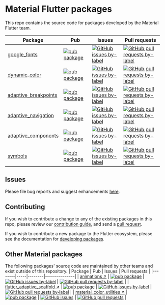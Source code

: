 # Material Flutter packages

This repo contains the source code for packages developed by the Material Flutter team.


| Package | Pub | Issues | Pull requests |
|--------|-----|--------|---------------|
| [google\_fonts](./packages/google_fonts/) | [![pub package](https://img.shields.io/pub/v/google_fonts.svg)](https://pub.dev/packages/google_fonts) | [![GitHub issues by-label](https://img.shields.io/github/issues/material-foundation/flutter-packages/p:%20google_fonts?label=)](https://github.com/material-foundation/flutter-packages/labels/p%3A%20google_fonts) | [![GitHub pull requests by-label](https://img.shields.io/github/issues-pr/material-foundation/flutter-packages/p:%20google_fonts?label=)](https://github.com/material-foundation/flutter-packages/pulls?q=is%3Aopen+is%3Apr+label%3A%22p%3A+google_fonts%22) |
| [dynamic\_color](./packages/dynamic_color/) | [![pub package](https://img.shields.io/pub/v/dynamic_color.svg)](https://pub.dev/packages/dynamic_color) | [![GitHub issues by-label](https://img.shields.io/github/issues/material-foundation/flutter-packages/p:%20dynamic_color?label=)](https://github.com/material-foundation/flutter-packages/labels/p%3A%20dynamic_color) | [![GitHub pull requests by-label](https://img.shields.io/github/issues-pr/material-foundation/flutter-packages/p:%20dynamic_color?label=)](https://github.com/material-foundation/flutter-packages/pulls?q=is%3Aopen+is%3Apr+label%3A%22p%3A+dynamic_color%22) |
| [adaptive\_breakpoints](./packages/adaptive_breakpoints/) | [![pub package](https://img.shields.io/pub/v/adaptive_breakpoints.svg)](https://pub.dev/packages/adaptive_breakpoints) | [![GitHub issues by-label](https://img.shields.io/github/issues/material-foundation/flutter-packages/p:%20adaptive_breakpoints?label=)](https://github.com/material-foundation/flutter-packages/labels/p%3A%20adaptive_breakpoints) | [![GitHub pull requests by-label](https://img.shields.io/github/issues-pr/material-foundation/flutter-packages/p:%20adaptive_breakpoints?label=)](https://github.com/material-foundation/flutter-packages/pulls?q=is%3Aopen+is%3Apr+label%3A%22p%3A+adaptive_breakpoints%22) |
| [adaptive\_navigation](./packages/adaptive_navigation/) | [![pub package](https://img.shields.io/pub/v/adaptive_navigation.svg)](https://pub.dev/packages/adaptive_navigation) | [![GitHub issues by-label](https://img.shields.io/github/issues/material-foundation/flutter-packages/p:%20adaptive_navigation?label=)](https://github.com/material-foundation/flutter-packages/labels/p%3A%20adaptive_navigation) | [![GitHub pull requests by-label](https://img.shields.io/github/issues-pr/material-foundation/flutter-packages/p:%20adaptive_navigation?label=)](https://github.com/material-foundation/flutter-packages/pulls?q=is%3Aopen+is%3Apr+label%3A%22p%3A+adaptive_navigation%22) |
| [adaptive\_components](./packages/adaptive_components/) | [![pub package](https://img.shields.io/pub/v/adaptive_components.svg)](https://pub.dev/packages/adaptive_components) | [![GitHub issues by-label](https://img.shields.io/github/issues/material-foundation/flutter-packages/p:%20adaptive_components?label=)](https://github.com/material-foundation/flutter-packages/labels/p%3A%20adaptive_components) | [![GitHub pull requests by-label](https://img.shields.io/github/issues-pr/material-foundation/flutter-packages/p:%20adaptive_components?label=)](https://github.com/material-foundation/flutter-packages/pulls?q=is%3Aopen+is%3Apr+label%3A%22p%3A+adaptive_components%22) |
| [symbols](./packages/symbols/) | [![pub package](https://img.shields.io/pub/v/symbols.svg)](https://pub.dev/packages/symbols) | [![GitHub issues by-label](https://img.shields.io/github/issues/material-foundation/flutter-packages/p:%20symbols?label=)](https://github.com/material-foundation/flutter-packages/labels/p%3A%20symbols) | [![GitHub pull requests by-label](https://img.shields.io/github/issues-pr/material-foundation/flutter-packages/p:%20symbols?label=)](https://github.com/material-foundation/flutter-packages/pulls?q=is%3Aopen+is%3Apr+label%3A%22p%3A+symbols%22) |


## Issues

Please file bug reports and suggest enhancements [here](https://github.com/material-foundation/flutter-packages/issues/new/choose).

## Contributing

If you wish to contribute a change to any of the existing packages in this repo,
please review our [contribution guide](https://github.com/material-foundation/flutter-packages/blob/main/CONTRIBUTING.md),
and send a [pull request](https://github.com/material-foundation/flutter-packages/pulls).

If you wish to contribute a new package to the Flutter ecosystem, please
see the documentation for [developing packages](https://docs.flutter.dev/development/packages-and-plugins/developing-packages).


## Other Material packages
The following packages' source code are maintained by other teams and exist outside of this repository.
| Package | Pub | Issues | Pull requests |
|--------|-----|--------|---------------|
| [animations ↗](https://github.com/flutter/packages/tree/main/packages/animations) | [![pub package](https://img.shields.io/pub/v/animations.svg)](https://pub.dev/packages/animations) | [![GitHub issues by-label](https://img.shields.io/github/issues/flutter/flutter/p:%20animations?label=)](https://github.com/flutter/flutter/labels/p%3A%20animations) | [![GitHub pull requests by-label](https://img.shields.io/github/issues-pr/flutter/packages/p:%20animations?label=)](https://github.com/flutter/packages/labels/p%3A%20animations) |
| [flutter_adaptive_scaffold ↗](https://github.com/flutter/packages/tree/main/packages/flutter_adaptive_scaffold) | [![pub package](https://img.shields.io/pub/v/flutter_adaptive_scaffold.svg)](https://pub.dev/packages/flutter_adaptive_scaffold) | [![GitHub issues by-label](https://img.shields.io/github/issues/flutter/flutter/p:%20flutter_adaptive_scaffold?label=)](https://github.com/flutter/flutter/labels/p%3A%20flutter_adaptive_scaffold) | [![GitHub pull requests by-label](https://img.shields.io/github/issues-pr/flutter/packages/p:%20flutter_adaptive_scaffold?label=)](https://github.com/flutter/packages/labels/p%3A%20flutter_adaptive_scaffold) |
| [material\_color\_utilities ↗](https://github.com/material-foundation/material-color-utilities/tree/main/dart) | [![pub package](https://img.shields.io/pub/v/material_color_utilities.svg)](https://pub.dev/packages/material_color_utilities) | [![GitHub issues](https://img.shields.io/github/issues/material-foundation/flutter-packages?label=)](https://github.com/material-foundation/material-color-utilities/issues) | [![GitHub pull requests](https://img.shields.io/github/issues-pr/material-foundation/material-color-utilities?label=)](https://github.com/material-foundation/material-color-utilities/pulls) |
